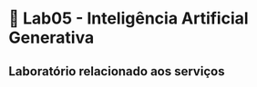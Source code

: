 # 🧪 Lab05 - Inteligência Artificial Generativa

<!-- sobre -->

## Laboratório relacionado aos serviços 

